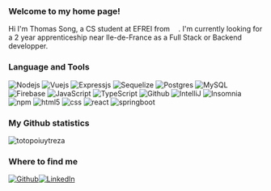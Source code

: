 <h3>Welcome to my home page!</h3>

Hi I'm Thomas Song, a CS student at EFREI from <img src="https://cdn-icons-png.flaticon.com/512/197/197560.png" width="13"/>. I'm currently looking for a 2 year apprenticeship near Ile-de-France as a Full Stack or Backend developper. 
<br>
<h3>Language and Tools</h3>
<p>
  <img alt="Nodejs" src="https://img.shields.io/badge/-Nodejs-43853d?style=for-the-badge&logo=Node.js&logoColor=white" />
  <img alt="Vuejs" src="https://img.shields.io/badge/-Vuejs-41b883?style=for-the-badge&logo=Vue.js&logoColor=white" />
  <img alt="Expressjs" src="https://img.shields.io/badge/-Expressjs-2c2c2c?style=for-the-badge&logo=Express.js&logoColor=white" />
  <img alt="Sequelize" src="https://img.shields.io/badge/-Sequelize-2c2c2c?style=for-the-badge&logo=Sequelize&logoColor=white" />
  <img alt="Postgres" src="https://img.shields.io/badge/-Postgres-43853d?style=for-the-badge&logo=Postgres&logoColor=white" />
  <img alt="MySQL" src="https://img.shields.io/badge/-MySQL-43853d?style=for-the-badge&logo=MySQL&logoColor=white" />
  <img alt="Firebase" src="https://img.shields.io/badge/-Firebase-43853d?style=for-the-badge&logo=Firebase&logoColor=white" />
  <img alt="JavaScript" src="https://img.shields.io/badge/-JavaScript-43853d?style=for-the-badge&logo=JavaScript&logoColor=white" />
  <img alt="TypeScript" src="https://img.shields.io/badge/-TypeScript-007ACC?style=for-the-badge&logo=typescript&logoColor=white" />
  <img alt="Github" src="https://img.shields.io/badge/-Github-5849BE?style=for-the-badge&logo=Github&logoColor=white" />
  <img alt="IntelliJ" src="https://img.shields.io/badge/-IntelliJ-e63768?style=for-the-badge&logo=IntelliJ idea&logoColor=white" />
  <img alt="Insomnia" src="https://img.shields.io/badge/-Insomnia-5849BE?style=for-the-badge&logo=insomnia&logoColor=white" />
  <img alt="npm" src="https://img.shields.io/badge/-NPM-CB3837?style=for-the-badge&logo=npm&logoColor=white" />
  <img alt="html5" src="https://img.shields.io/badge/-HTML5-E34F26?style=for-the-badge&logo=html5&logoColor=white" />
  <img alt="css" src="https://img.shields.io/badge/-css-43853d?style=for-the-badge&logo=css3&logoColor=white" />
  <img alt="react" src="https://img.shields.io/badge/-react-43853d?style=for-the-badge&logo=react&logoColor=white" />
  <img alt="springboot" src="https://img.shields.io/badge/-springboot-43853d?style=for-the-badge&logo=springboot&logoColor=white" />
</p>
<h3>My Github statistics</h3>
<p align="left"> <img src="https://github-readme-stats.vercel.app/api?username=totopoiuytreza&show_icons=true&theme=gotham" alt="totopoiuytreza" />
<br>
  
<h3>Where to find me</h3>
<p><a href="https://github.com/totopoiuytreza" target="_blank"><img alt="Github" src="https://img.shields.io/badge/GitHub-%2312100E.svg?&style=for-the-badge&logo=Github&logoColor=white" /></a><a href="https://www.linkedin.com/in/song-thomas" target="_blank"><img alt="LinkedIn" src="https://img.shields.io/badge/linkedin-%230077B5.svg?&style=for-the-badge&logo=linkedin&logoColor=white" /></a>

<!--
**totopoiuytreza/totopoiuytreza** is a ✨ _special_ ✨ repository because its `README.md` (this file) appears on your GitHub profile.

Here are some ideas to get you started:

- 🔭 I’m currently working on ...
- 🌱 I’m currently learning ...
- 👯 I’m looking to collaborate on ...
- 🤔 I’m looking for help with ...
- 💬 Ask me about ...
- 📫 How to reach me: ...
- 😄 Pronouns: ...
- ⚡ Fun fact: ...
-->
